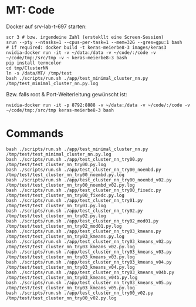 # MT: Code

Docker auf srv-lab-t-697 starten:
    
    scr 3 # bzw. irgendeine Zahl (erstekllt eine Screen-Session)
    srun --pty --ntasks=1 --cpus-per-task=1 --mem=32G --gres=gpu:1 bash
    # if required: docker build -t keras-meierbe8-3 images/keras3
    nvidia-docker run -it -v ~/data:/data -v ~/code/:/code -v ~/code/tmp:/src/tmp -v ~ keras-meierbe8-3 bash
    pip install termcolor
    cd tmp/ClusterNN
    ln -s /data/MT/ /tmp/test
    bash ./scripts/run.sh ./app/test_minimal_cluster_nn.py /tmp/test_minimal_cluster_nn.py.log

Bzw. falls root & Port-Weiterleitung gewünscht ist:

    nvidia-docker run -it -p 8792:8888 -v ~/data:/data -v ~/code/:/code -v ~/code/tmp:/src/tmp keras-meierbe8-3 bash
    
# Commands
	
	bash ./scripts/run.sh ./app/test_minimal_cluster_nn.py /tmp/test/test_minimal_cluster_nn.py.log
	bash ./scripts/run.sh ./app/test_cluster_nn_try00.py /tmp/test/test_cluster_nn_try00.py.log
	bash ./scripts/run.sh ./app/test_cluster_nn_try00_noembd.py /tmp/test/test_cluster_nn_try00_noembd.py.log
	bash ./scripts/run.sh ./app/test_cluster_nn_try00_noembd_v02.py /tmp/test/test_cluster_nn_try00_noembd_v02.py.log
	bash ./scripts/run.sh ./app/test_cluster_nn_try00_fixedc.py /tmp/test/test_cluster_nn_try00_fixedc.py.log
	bash ./scripts/run.sh ./app/test_cluster_nn_try01.py /tmp/test/test_cluster_nn_try01.py.log
	bash ./scripts/run.sh ./app/test_cluster_nn_try02.py /tmp/test/test_cluster_nn_try02.py.log
	bash ./scripts/run.sh ./app/test_cluster_nn_try02_mod01.py /tmp/test/test_cluster_nn_try02_mod01.py.log
	bash ./scripts/run.sh ./app/test_cluster_nn_try03_kmeans.py /tmp/test/test_cluster_nn_try03_kmeans.py.log
	bash ./scripts/run.sh ./app/test_cluster_nn_try03_kmeans_v02.py /tmp/test/test_cluster_nn_try03_kmeans_v02.py.log
	bash ./scripts/run.sh ./app/test_cluster_nn_try03_kmeans_v03.py /tmp/test/test_cluster_nn_try03_kmeans_v03.py.log
	bash ./scripts/run.sh ./app/test_cluster_nn_try03_kmeans_v04.py /tmp/test/test_cluster_nn_try03_kmeans_v04.py.log
	bash ./scripts/run.sh ./app/test_cluster_nn_try03_kmeans_v04b.py /tmp/test/test_cluster_nn_try03_kmeans_v04b.py.log
	bash ./scripts/run.sh ./app/test_cluster_nn_try03_kmeans_v05.py /tmp/test/test_cluster_nn_try03_kmeans_v05.py.log
	bash ./scripts/run.sh ./app/test_cluster_nn_try00_v02.py /tmp/test/test_cluster_nn_try00_v02.py.log
